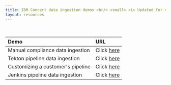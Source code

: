 ```yaml
---
title: IBM Concert data ingestion demos <br/> <small> <i> Updated for v1.0.4 </i> </small>
layout: resources
---
```


<br/>

| **Demo** | **URL** |
| :--- | :--- |
| Manual compliance data ingestion | Click <a href="https://ibm.github.io/platinum-demos/tech-sales-enablement-preparing-for-a-compliance-pov/demo-instructions" target="_blank" rel="noreferrer">here</a> |
| Tekton pipeline data ingestion | Click <a href="https://ibm.github.io/platinum-demos/tech-sales-enablement-learning-to-ingest-data-into-ibm-concert-pipeline/pre-requisites" target="_blank" rel="noreferrer">here</a> |
| Customizing a customer's pipeline | Click <a href="https://ibm.github.io/platinum-demos/tech-sales-enablement-customizing-customers-CICD-pipeline-for-ibm-concert/pre-requisites" target="_blank" rel="noreferrer">here</a> |
| Jenkins pipeline data ingestion | Click <a href="https://ibm.github.io/platinum-demos/tech-sales-enablement-learning-to-ingest-data-into-ibm-concert-jenkins-pipeline/pre-requisites" target="_blank" rel="noreferrer">here</a> |